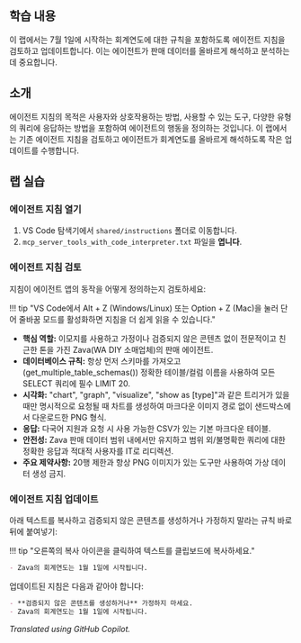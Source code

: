 ## 학습 내용

이 랩에서는 7월 1일에 시작하는 회계연도에 대한 규칙을 포함하도록 에이전트 지침을 검토하고 업데이트합니다. 이는 에이전트가 판매 데이터를 올바르게 해석하고 분석하는 데 중요합니다.

## 소개

에이전트 지침의 목적은 사용자와 상호작용하는 방법, 사용할 수 있는 도구, 다양한 유형의 쿼리에 응답하는 방법을 포함하여 에이전트의 행동을 정의하는 것입니다. 이 랩에서는 기존 에이전트 지침을 검토하고 에이전트가 회계연도를 올바르게 해석하도록 작은 업데이트를 수행합니다.

## 랩 실습

### 에이전트 지침 열기

1. VS Code 탐색기에서 `shared/instructions` 폴더로 이동합니다.
2. `mcp_server_tools_with_code_interpreter.txt` 파일을 **엽니다**.

### 에이전트 지침 검토

지침이 에이전트 앱의 동작을 어떻게 정의하는지 검토하세요:

!!! tip "VS Code에서 Alt + Z (Windows/Linux) 또는 Option + Z (Mac)을 눌러 단어 줄바꿈 모드를 활성화하면 지침을 더 쉽게 읽을 수 있습니다."

- **핵심 역할:** 이모지를 사용하고 가정이나 검증되지 않은 콘텐츠 없이 전문적이고 친근한 톤을 가진 Zava(WA DIY 소매업체)의 판매 에이전트.
- **데이터베이스 규칙:** 항상 먼저 스키마를 가져오고(get_multiple_table_schemas()) 정확한 테이블/컬럼 이름을 사용하여 모든 SELECT 쿼리에 필수 LIMIT 20.
- **시각화:** "chart", "graph", "visualize", "show as [type]"과 같은 트리거가 있을 때만 명시적으로 요청될 때 차트를 생성하여 마크다운 이미지 경로 없이 샌드박스에서 다운로드한 PNG 형식.
- **응답:** 다국어 지원과 요청 시 사용 가능한 CSV가 있는 기본 마크다운 테이블.
- **안전성:** Zava 판매 데이터 범위 내에서만 유지하고 범위 외/불명확한 쿼리에 대한 정확한 응답과 적대적 사용자를 IT로 리디렉션.
- **주요 제약사항:** 20행 제한과 항상 PNG 이미지가 있는 도구만 사용하여 가상 데이터 생성 금지.

### 에이전트 지침 업데이트

아래 텍스트를 복사하고 검증되지 않은 콘텐츠를 생성하거나 가정하지 말라는 규칙 바로 뒤에 붙여넣기:

!!! tip "오른쪽의 복사 아이콘을 클릭하여 텍스트를 클립보드에 복사하세요."

```markdown
- Zava의 회계연도는 1월 1일에 시작됩니다.
```

업데이트된 지침은 다음과 같아야 합니다:

```markdown
- **검증되지 않은 콘텐츠를 생성하거나** 가정하지 마세요.
- Zava의 회계연도는 1월 1일에 시작됩니다.
```

*Translated using GitHub Copilot.*

